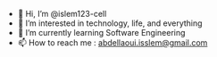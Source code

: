 - 👋 Hi, I’m @islem123-cell
- 👀 I’m interested in technology, life, and everything
- 🌱 I’m currently learning Software Engineering
- 📫 How to reach me : abdellaoui.isslem@gmail.com

<!---
islem123-cell/islem123-cell is a ✨ special ✨ repository because its `README.md` (this file) appears on your GitHub profile.
You can click the Preview link to take a look at your changes.
--->
